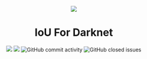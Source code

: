 <p align="center">
  <img width="auto" height="auto" src="https://camo.githubusercontent.com/6b3c6c1109586f5f3ddf8967fa4eaf787c7b45fe3df6d89111d6f9c7c1045769/687474703a2f2f706a7265646469652e636f6d2f6d656469612f66696c65732f6461726b6e65742d626c61636b2d736d616c6c2e706e67">
</p>

<h1 align="center">IoU For Darknet</h1>

<p align="center">
    <a title="License GNU" href="https://github.com/enfycius/IoU-for-Darknet/blob/main/LICENSE"><img src="https://img.shields.io/badge/license-GPL v3-blue?style=flat-square"></a>
    <a title="Latest release" href="https://github.com/enfycius/IoU-for-Darknet/releases"><img src="https://img.shields.io/github/v/release/enfycius/IoU-for-Darknet?style=flat-square&color=28A745"></a>
    <img alt="GitHub commit activity" src="https://img.shields.io/github/commit-activity/m/enfycius/IoU-for-Darknet"/>
    <img alt="GitHub closed issues" src="https://img.shields.io/github/issues-closed/enfycius/IoU-for-Darknet"/>
</p>